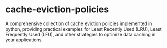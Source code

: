 # cache-eviction-policies
A comprehensive collection of cache eviction policies implemented in python, providing practical examples for Least Recently Used (LRU), Least Frequently Used (LFU), and other strategies to optimize data caching in your applications.
